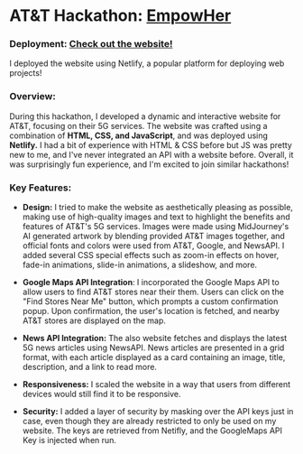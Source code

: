 # AT&T Hackathon: [EmpowHer](https://inside.att.jobs/empowherhackathon#subpage/welcome)

### **Deployment: [Check out the website!](https://attempowherhackathon.netlify.app/)**
I deployed the website using Netlify, a popular platform for deploying web projects!
### Overview:

During this hackathon, I developed a dynamic and interactive website for AT&T, focusing on their 5G services. The website was crafted using a combination of **HTML, CSS, and JavaScript**, and was deployed using **Netlify.**
I had a bit of experience with HTML & CSS before but JS was pretty new to me, and I've never integrated an API with a website before. Overall, it was surprisingly fun experience, and I'm excited to join similar hackathons!

### Key Features:
- **Design:** I tried to make the website as aesthetically pleasing as possible, making use of high-quality images and text to highlight the benefits and features of AT&T's 5G services.
Images were made using MidJourney's AI generated artwork by blending provided AT&T images together, and official fonts and colors were used from AT&T, Google, and NewsAPI.
I added several CSS special effects such as zoom-in effects on hover, fade-in animations, slide-in animations, a slideshow, and more. 

- **Google Maps API Integration**: I incorporated the Google Maps API to allow users to find AT&T stores near their them.
Users can click on the "Find Stores Near Me" button, which prompts a custom confirmation popup. Upon confirmation, the user's location is fetched, and nearby AT&T stores are displayed on the map.

- **News API Integration:** The also website fetches and displays the latest 5G news articles using NewsAPI.
News articles are presented in a grid format, with each article displayed as a card containing an image, title, description, and a link to read more.
- **Responsiveness:** I scaled the website in a way that users from different devices would still find it to be responsive.
- **Security:** I added a layer of security by masking over the API keys just in case, even though they are already restricted to only be used on my website. The keys are retrieved from Netifly, and the GoogleMaps API Key is injected when run.
